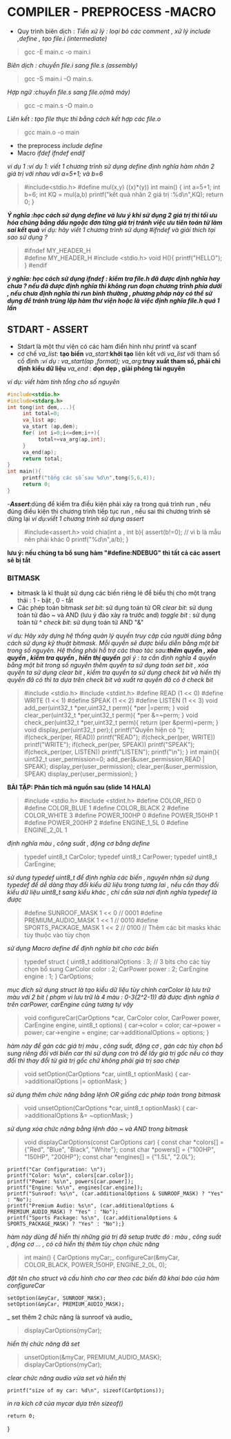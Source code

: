  # COMPILER - PREPROCESS -MACRO
- Quy trình biên dịch :
_Tiền xử lý : loại bỏ các comment , xử lý include ,define , tạo file.i (intermediate)_
>gcc -E main.c -o main.i
    
 _Biên dịch : chuyển file.i sang file.s (assembly)_
>gcc -S main.i -O main.s.
    
 _Hợp ngữ :chuyển file.s sang file.o(mã máy)_
> gcc -c main.s -O main.o

_Liên kết : tạo file thực thi bằng cách kết hợp các file.o_
>gcc main.o -o main

- the preprocess
_include_
*define*
- Macro
 *ifdef*
 *ifndef*
 *endif*
 
*ví dụ 1 :ví dụ 1: viết 1 chương trình sử dụng define định nghĩa hàm nhân 2 giá trị với nhau với a=5+1; và b=6*
>#include<stdio.h>
#define mul(x,y) ((x)*(y))
int main()
{
     int a=5+1;
     int b=6;
     int KQ = mul(a,b)
     printf("kết quả nhân 2 giá trị :%d\n",KQ);
     return 0;
}

***Ý nghĩa :học cách sử dụng define và lưu ý khi sử dụng 2 giá trị thì tối ưu hóa chúng bằng dấu ngoặc đơn từng giá trị tránh việc ưu tiên toán tử làm sai kết quả***
*ví dụ: hãy viết 1 chương trình sử dụng #ifndef và giải thích tại sao sử dụng ?*

>#ifndef MY_HEADER_H  
#define MY_HEADER_H
#include <stdio.h>
void H(){
     printf("HELLO");
}
#endif

***ý nghĩa: học cách sử dụng ifndef : kiểm tra file.h đã được định nghĩa hay chưa ? nếu đã được định nghĩa thì không run đoạn chương trình phía dưới , nếu chưa định nghĩa thì run bình thường , phương pháp này có thể sử dụng để tránh trùng lặp hàm thư viện hoặc là việc định nghĩa file.h quá 1 lần***

## STDART - ASSERT
- Stdart là một thư viện có các hàm điển hình như printf và scanf
- cơ chế 
  _va_list_: **tạo biến** 
  _va_start_:**khởi tạo** liên kết với _va_list_ với tham số cố định :*ví dụ : va_start(ap ,format);*
  _va_arg_:**truy xuất tham số, phải chỉ định kiểu dữ liệu**
  _va_end_ : **dọn dẹp , giải phóng tài nguyên**

*ví dụ: viết hàm tính tổng cho số nguyên*
```c
#include<stdio.h>
#include<stdarg.h>
int tong(int dem,...){
     int total=0;
     va_list ap;
     va_start (ap,dem);
     for( int i=0;i<=dem;i++){
          total+=va_arg(ap,int);
     }
     va_end(ap);
     return total;
}
int main(){
     printf("tổng các số sau %d\n",tong(5,6,4));
     return 0;
}
```
-***Assert***:dùng để kiểm tra điều kiện phải xảy ra trong quá trình run , nếu đúng điều kiện thì chương trình tiếp tục run , nếu sai thì chương trình sẽ dừng lại 
_ví dụ:viết 1 chương trình sử dụng assert_
>#include<assert.h>
void chia(int a , int b){
     assert(b!=0); // vì b là mẫu nên phải khác 0
     printf("%d\n",a/b);
}

**lưu ý: nếu chúng ta bổ sung hàm "#define:NDEBUG" thì tất cả các assert sẽ bị tắt**

### BITMASK 
- bitmask là kĩ thuật sử dụng các biến riêng lẻ để biểu thị cho một trạng thái : 1 - bật , 0 - tắt
- Các phép toán bitmask 
 _set bit_: sử dụng toán tử OR
 _clear bit_: sử dụng toán tử đảo ~ và AND (lưu ý đảo xảy ra trước and)
 _toggle bit_ : sử dụng toán tử ^
 _check bit_: sử dụng toán tử AND "&"

 _ví dụ: Hãy xây dựng hệ thống quản lý quyền truy cập của người dùng bằng cách sử dụng kỹ thuật bitmask. Mỗi quyền sẽ được biểu diễn bằng một bit trong số nguyên. Hệ thống phải hỗ trợ các thao tác sau:**thêm quyền , xóa quyền , kiểm tra quyền , hiển thị quyền**_
_gợi ý : ta cần định nghĩa 4 quyền bằng một bit trong số nguyên thêm quyền ta sử dụng toán set bit , xóa quyền ta sử dụng clear bit , kiểm tra quyền ta sử dụng check bit và hiển thị quyền đã có thì ta dựa trên check bit và xuất ra quyền đã có ở check bit_
>#include <stdio.h>
#include <stdint.h>
#define READ  (1 << 0)
#define WRITE  (1 << 1)
#define SPEAK  (1 << 2)
#define LISTEN  (1 << 3)
 void add_per(uint32_t *per,uint32_t perm){
     *per |=perm;
 }
void clear_per(uint32_t *per,uint32_t perm){
     *per &=~perm;
 }
void check_per(uint32_t *per,uint32_t perm){
     return (per &perm)=perm;
 }
void display_per(uint32_t per);{
     printf("Quyền hiện có ");
     if(check_per(per, READ)) printf("READ");
     if(check_per(per, WRITE)) printf("WRITE");
     if(check_per(per, SPEAK)) printf("SPEAK");
     if(check_per(per, LISTEN)) printf("LISTEN");
     printf("\n");
}
int main(){
     uint32_t user_permission=0;
     add_per(&user_permission,READ | SPEAK);
     display_per(user_permission);
     clear_per(&user_permission, SPEAK)
     display_per(user_permission);
}

**BÀI TẬP: Phân tích mã nguồn sau (slide 14 HALA)**
>#include <stdio.h>
#include <stdint.h>
#define COLOR_RED 0	
#define COLOR_BLUE 1
#define COLOR_BLACK 2
#define COLOR_WHITE 3
#define POWER_100HP 0
#define POWER_150HP 1
#define POWER_200HP 2
#define ENGINE_1_5L 0
#define ENGINE_2_0L 1

_định nghĩa màu , công suất , động cơ bằng define_
>typedef uint8_t CarColor;
typedef uint8_t CarPower;
typedef uint8_t CarEngine;

_sử dụng typedef uint8_t để định nghĩa các biến , nguyên nhân sử dụng typedef để dễ dàng thay đổi kiểu dữ liệu trong tương lai , nếu cần thay đổi kiểu dữ liệu uint8_t sang kiểu khác , chỉ cần sửa nơi định nghĩa typedef là được_


>#define SUNROOF_MASK 1 << 0     // 0001
#define PREMIUM_AUDIO_MASK 1 << 1 // 0010
#define SPORTS_PACKAGE_MASK 1 << 2 // 0100
// Thêm các bit masks khác tùy thuộc vào tùy chọn

_sử dụng Macro define để định nghĩa bit cho các biến_
>typedef struct {
    uint8_t additionalOptions : 3; // 3 bits cho các tùy chọn bổ sung
    CarColor color : 2;
    CarPower power : 2;
    CarEngine engine : 1;
    } CarOptions;

_mục đích sử dụng struct là tạo kiểu dữ liệu tùy chỉnh_
_carColor là lưu trữ màu với 2 bit ( phạm vi lưu trữ là 4 màu : 0-3(2^2-1)) đã được định nghĩa ở trên_
_carPower, carEngine cũng tương tự vậy_

>void configureCar(CarOptions *car, CarColor color, CarPower power, CarEngine engine, uint8_t options) {
    car->color = color;
    car->power = power;
    car->engine = engine;
    car->additionalOptions = options;
}

_hàm này để gán các giá trị màu , công suất, động cơ , gán các tùy chọn bổ sung_
_riêng đối với biến car thì sử dụng con trỏ để lấy giá trị gốc nếu có thay đổi thì thay đổi từ giá trị gốc chứ không phải giá trị sao chép_
>void setOption(CarOptions *car, uint8_t optionMask) {
    car->additionalOptions |= optionMask;
}

_sử dụng thêm chức năng bằng lệnh OR giống các phép toán trong bitmask_
>void unsetOption(CarOptions *car, uint8_t optionMask) {
    car->additionalOptions &= ~optionMask;
}

_sử dụng xóa chức năng bằng lệnh đảo ~ và AND trong bitmask_

>void displayCarOptions(const CarOptions car) {
    const char *colors[] = {"Red", "Blue", "Black", "White"};
    const char *powers[] = {"100HP", "150HP", "200HP"};
    const char *engines[] = {"1.5L", "2.0L"};

    printf("Car Configuration: \n");
    printf("Color: %s\n", colors[car.color]);
    printf("Power: %s\n", powers[car.power]);
    printf("Engine: %s\n", engines[car.engine]);
    printf("Sunroof: %s\n", (car.additionalOptions & SUNROOF_MASK) ? "Yes" : "No");
    printf("Premium Audio: %s\n", (car.additionalOptions & PREMIUM_AUDIO_MASK) ? "Yes" : "No");
    printf("Sports Package: %s\n", (car.additionalOptions & SPORTS_PACKAGE_MASK) ? "Yes" : "No");}

_hàm này dùng để hiển thị những giá trị đã setup trước đó : màu , công suất , động cơ ... , có cả hiển thị thêm tùy chọn chức năng_
>int main() {
    CarOptions myCar;_
    configureCar(&myCar, COLOR_BLACK, POWER_150HP, ENGINE_2_0L, 0); 
	
 _đặt tên cho struct và cấu hình cho car theo các biến đã khai báo của hàm configureCar_


    setOption(&myCar, SUNROOF_MASK);
    setOption(&myCar, PREMIUM_AUDIO_MASK);
_ set thêm 2 chức năng là sunroof và audio_
>displayCarOptions(myCar);

_hiển thị chức năng đã set_
   >unsetOption(&myCar, PREMIUM_AUDIO_MASK); 
    displayCarOptions(myCar);

_clear chức năng audio vừa set và hiển thị_

    printf("size of my car: %d\n", sizeof(CarOptions));
_in ra kích cỡ của mycar dựa trên sizeof()_

    return 0;
}
